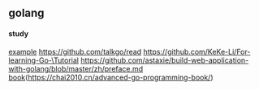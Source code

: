 ## golang

#### study
[example](https://github.com/xx19941215/light-go)
https://github.com/talkgo/read
https://github.com/KeKe-Li/For-learning-Go-\Tutorial
https://github.com/astaxie/build-web-application-with-golang/blob/master/zh/preface.md
[book](https://books.studygolang.com/gopl-zh/)(https://chai2010.cn/advanced-go-programming-book/)